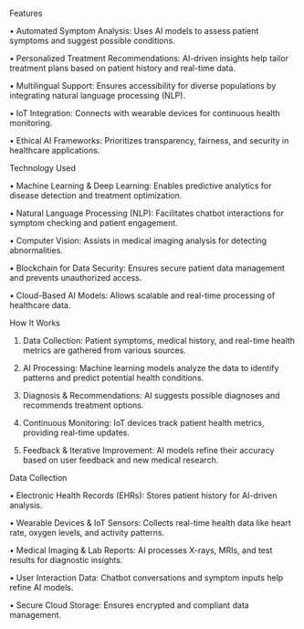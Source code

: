 Features

•	Automated Symptom Analysis: Uses AI models to assess patient symptoms and suggest possible conditions.

•	Personalized Treatment Recommendations: AI-driven insights help tailor treatment plans based on patient history and real-time data.

•	Multilingual Support: Ensures accessibility for diverse populations by integrating natural language processing (NLP).

•	IoT Integration: Connects with wearable devices for continuous health monitoring.

•	Ethical AI Frameworks: Prioritizes transparency, fairness, and security in healthcare applications.

Technology Used

•	Machine Learning & Deep Learning: Enables predictive analytics for disease detection and treatment optimization.

•	Natural Language Processing (NLP): Facilitates chatbot interactions for symptom checking and patient engagement.

•	Computer Vision: Assists in medical imaging analysis for detecting abnormalities.

•	Blockchain for Data Security: Ensures secure patient data management and prevents unauthorized access.

•	Cloud-Based AI Models: Allows scalable and real-time processing of healthcare data.

How It Works

1.	Data Collection: Patient symptoms, medical history, and real-time health metrics are gathered from various sources.

2.	AI Processing: Machine learning models analyze the data to identify patterns and predict potential health conditions.

3.	Diagnosis & Recommendations: AI suggests possible diagnoses and recommends treatment options.

4.	Continuous Monitoring: IoT devices track patient health metrics, providing real-time updates.

5.	Feedback & Iterative Improvement: AI models refine their accuracy based on user feedback and new medical research.

Data Collection

•	Electronic Health Records (EHRs): Stores patient history for AI-driven analysis.

•	Wearable Devices & IoT Sensors: Collects real-time health data like heart rate, oxygen levels, and activity patterns.

•	Medical Imaging & Lab Reports: AI processes X-rays, MRIs, and test results for diagnostic insights.

•	User Interaction Data: Chatbot conversations and symptom inputs help refine AI models.

•	Secure Cloud Storage: Ensures encrypted and compliant data management.



